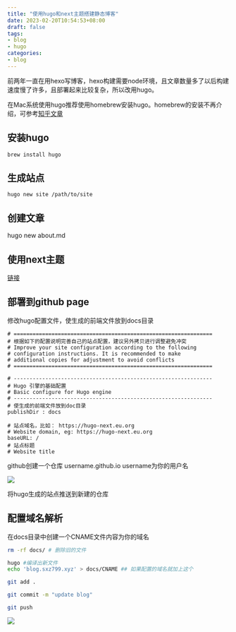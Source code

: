 ```yaml
---
title: "使用hugo和next主题搭建静态博客"
date: 2023-02-20T10:54:53+08:00
draft: false
tags:
- blog
- hugo
categories:
- blog
---
```


前两年一直在用hexo写博客，hexo构建需要node环境，且文章数量多了以后构建速度慢了许多，且部署起来比较复杂，所以改用hugo。

<!--more-->

在Mac系统使用hugo推荐使用homebrew安装hugo。homebrew的安装不再介绍，可参考[知乎文章](https://zhuanlan.zhihu.com/p/500267183)

## 安装hugo

```
brew install hugo
```

## 生成站点
```
hugo new site /path/to/site
```

## 创建文章
hugo new about.md

## 使用next主题

[链接](https://gitee.com/hugo-next/hugo-theme-next)

## 部署到github page

修改hugo配置文件，使生成的前端文件放到docs目录
```
# ===============================================================
# 根据如下的配置说明完善自己的站点配置，建议另外拷贝进行调整避免冲突
# Improve your site configuration according to the following 
# configuration instructions. It is recommended to make 
# additional copies for adjustment to avoid conflicts
# ===============================================================

# ---------------------------------------------------------------
# Hugo 引擎的基础配置
# Basic configure for Hugo engine 
# ---------------------------------------------------------------
# 使生成的前端文件放到doc目录
publishDir : docs 

# 站点域名，比如： https://hugo-next.eu.org
# Website domain, eg: https://hugo-next.eu.org
baseURL: /
# 站点标题
# Website title
```

github创建一个仓库 username.github.io username为你的用户名


![](https://gh.sxz799.online/https://raw.githubusercontent.com/sxz799/tuchuang-blog/main/img/202302/202302201528717.png)

将hugo生成的站点推送到新建的仓库


## 配置域名解析

在docs目录中创建一个CNAME文件内容为你的域名

```push.sh
rm -rf docs/ # 删除旧的文件

hugo #编译出新文件
echo 'blog.sxz799.xyz' > docs/CNAME ## 如果配置的域名就加上这个

git add .

git commit -m "update blog"

git push

```

![](https://gh.sxz799.online/https://raw.githubusercontent.com/sxz799/tuchuang-blog/main/img/202302/202302201531417.png)

